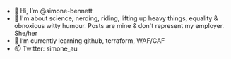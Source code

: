 - 👋 Hi, I’m @simone-bennett
- 👀 I'm about science, nerding, riding, lifting up heavy things, equality & obnoxious witty humour. Posts are mine & don't represent my employer. She/her
- 🌱 I’m currently learning github, terraform, WAF/CAF
- 📫 Twitter: simone_au
